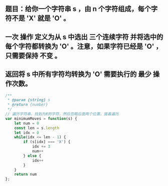 ## 题目：给你一个字符串 s ，由 n 个字符组成，每个字符不是 'X' 就是 'O' 。

## 一次 操作 定义为从 s 中选出 三个连续字符 并将选中的每个字符都转换为 'O' 。注意，如果字符已经是 'O' ，只需要保持 不变 。

## 返回将 s 中所有字符均转换为 'O' 需要执行的 最少 操作次数。

```js
/**
 * @param {string} s
 * @return {number}
 */
// 遍历字符串，找到为X的字符，然后忽略后面两个位置，接着遍历
var minimumMoves = function(s) {
    let num = 0
    const len = s.length
    let idx = 0
    while(idx <= len - 1) {
        if (s[idx] === 'X') {
            idx += 3
            num++
        } else {
            idx++
        }
    }
    return num
};
```